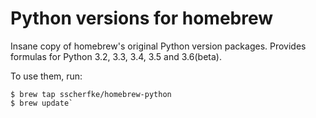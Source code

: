 Python versions for homebrew
============================

Insane copy of homebrew's original Python version packages.  Provides formulas
for Python 3.2, 3.3, 3.4, 3.5 and 3.6(beta).

To use them, run:

```console
$ brew tap sscherfke/homebrew-python
$ brew update`
```
